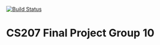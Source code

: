 [![Build Status](https://travis-ci.com/CS207-Final-Project-Group-10/cs207-FinalProject.svg?branch=master)](https://travis-ci.com/CS207-Final-Project-Group-10/cs207-FinalProject.svg?branch=master)

# CS207 Final Project Group 10

